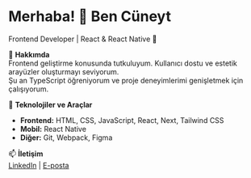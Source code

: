 # Merhaba! 👋 Ben Cüneyt

Frontend Developer | React & React Native 🚀

🌟 **Hakkımda**  
Frontend geliştirme konusunda tutkuluyum. Kullanıcı dostu ve estetik arayüzler oluşturmayı seviyorum.  
Şu an TypeScript öğreniyorum ve proje deneyimlerimi genişletmek için çalışıyorum.

🔧 **Teknolojiler ve Araçlar**
- **Frontend:** HTML, CSS, JavaScript, React, Next, Tailwind CSS
- **Mobil:** React Native
- **Diğer:** Git, Webpack, Figma

📫 **İletişim**  
[LinkedIn](https://linkedin.com/in/cuneytcn) | [E-posta](mailto:cuneytcz@outlook.com)
